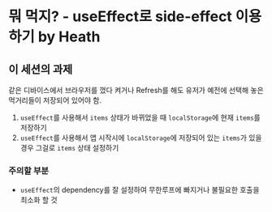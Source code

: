 # 뭐 먹지? - useEffect로 side-effect 이용하기 by Heath

## 이 세션의 과제

같은 디바이스에서 브라우저를 껐다 켜거나 Refresh를 해도 유저가 예전에 선택해 놓은 먹거리들이 저장되어 있어야 함.

1. `useEffect`를 사용해서 `items` 상태가 바뀌었을 때 `localStorage`에 현재 `items`를 저장하기
2. `useEffect`를 사용해서 앱 시작시에 `localStorage`에 저장되어 있는 `items`가 있을 경우 그걸로 `items` 상태 설정하기

### 주의할 부분
- `useEffect`의 dependency를 잘 설정하여 무한루프에 빠지거나 불필요한 호출을 최소화 할 것